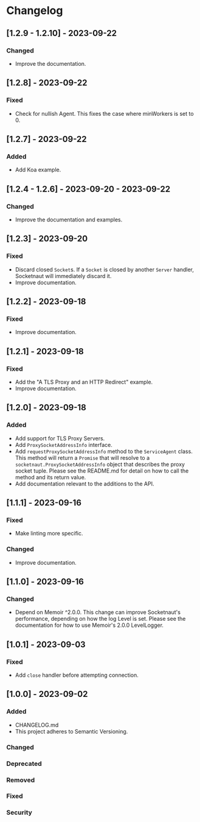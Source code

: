 # Changelog

## [1.2.9 - 1.2.10] - 2023-09-22
### Changed
- Improve the documentation.

## [1.2.8] - 2023-09-22
### Fixed
- Check for nullish Agent. This fixes the case where minWorkers is set to 0.

## [1.2.7] - 2023-09-22
### Added
- Add Koa example.

## [1.2.4 - 1.2.6] - 2023-09-20 - 2023-09-22
### Changed
- Improve the documentation and examples.

## [1.2.3] - 2023-09-20
### Fixed
- Discard closed `Socket`s. If a `Socket` is closed by another `Server` handler, Socketnaut will immediately discard it.
- Improve documentation.

## [1.2.2] - 2023-09-18
### Fixed
- Improve documentation.

## [1.2.1] - 2023-09-18
### Fixed
- Add the "A TLS Proxy and an HTTP Redirect" example.
- Improve documentation.

## [1.2.0] - 2023-09-18
### Added
- Add support for TLS Proxy Servers.
- Add `ProxySocketAddressInfo` interface.
- Add `requestProxySocketAddressInfo` method to the `ServiceAgent` class.  This method will return a `Promise` that will resolve to a `socketnaut.ProxySocketAddressInfo` object that describes the proxy socket tuple.  Please see the README.md for detail on how to call the method and its return value.
- Add documentation relevant to the additions to the API.

## [1.1.1] - 2023-09-16
### Fixed
- Make linting more specific.
### Changed
- Improve documentation.

## [1.1.0] - 2023-09-16
### Changed
- Depend on Memoir ^2.0.0.  This change can improve Socketnaut's performance, depending on how the log Level is set.  Please see the documentation for how to use Memoir's 2.0.0 LevelLogger.

## [1.0.1] - 2023-09-03
### Fixed
- Add `close` handler before attempting connection.

## [1.0.0] - 2023-09-02
### Added
- CHANGELOG.md
- This project adheres to Semantic Versioning.
### Changed
### Deprecated
### Removed
### Fixed
### Security